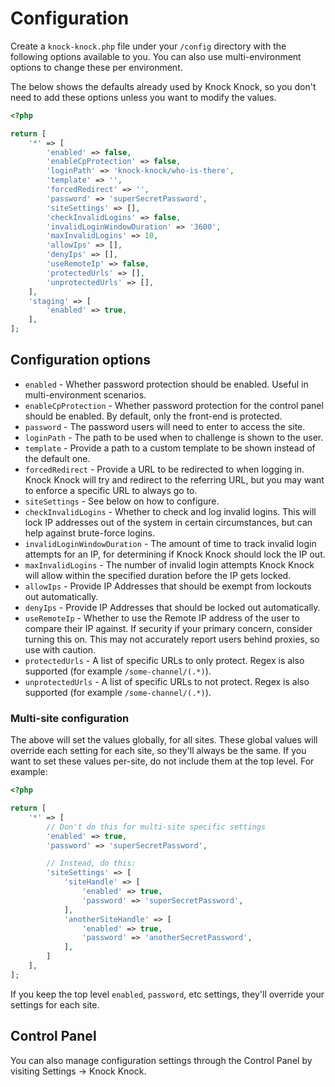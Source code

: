 # Configuration
Create a `knock-knock.php` file under your `/config` directory with the following options available to you. You can also use multi-environment options to change these per environment.

The below shows the defaults already used by Knock Knock, so you don't need to add these options unless you want to modify the values.

```php
<?php

return [
    '*' => [
        'enabled' => false,
        'enableCpProtection' => false,
        'loginPath' => 'knock-knock/who-is-there',
        'template' => '',
        'forcedRedirect' => '',
        'password' => 'superSecretPassword',
        'siteSettings' => [],
        'checkInvalidLogins' => false,
        'invalidLoginWindowDuration' => '3600',
        'maxInvalidLogins' => 10,
        'allowIps' => [],
        'denyIps' => [],
        'useRemoteIp' => false,
        'protectedUrls' => [],
        'unprotectedUrls' => [],
    ],
    'staging' => [
        'enabled' => true,
    ],
];
```

## Configuration options
- `enabled` - Whether password protection should be enabled. Useful in multi-environment scenarios.
- `enableCpProtection` - Whether password protection for the control panel should be enabled. By default, only the front-end is protected.
- `password` - The password users will need to enter to access the site.
- `loginPath` - The path to be used when to challenge is shown to the user.
- `template` - Provide a path to a custom template to be shown instead of the default one.
- `forcedRedirect` - Provide a URL to be redirected to when logging in. Knock Knock will try and redirect to the referring URL, but you may want to enforce a specific URL to always go to.
- `siteSettings` - See below on how to configure.
- `checkInvalidLogins` - Whether to check and log invalid logins. This will lock IP addresses out of the system in certain circumstances, but can help against brute-force logins.
- `invalidLoginWindowDuration` - The amount of time to track invalid login attempts for an IP, for determining if Knock Knock should lock the IP out.
- `maxInvalidLogins` - The number of invalid login attempts Knock Knock will allow within the specified duration before the IP gets locked.
- `allowIps` - Provide IP Addresses that should be exempt from lockouts out automatically.
- `denyIps` - Provide IP Addresses that should be locked out automatically.
- `useRemoteIp` - Whether to use the Remote IP address of the user to compare their IP against. If security if your primary concern, consider turning this on. This may not accurately report users behind proxies, so use with caution.
- `protectedUrls` - A list of specific URLs to only protect. Regex is also supported (for example `/some-channel/(.*)`).
- `unprotectedUrls` - A list of specific URLs to not protect. Regex is also supported (for example `/some-channel/(.*)`).

### Multi-site configuration
The above will set the values globally, for all sites. These global values will override each setting for each site, so they'll always be the same. If you want to set these values per-site, do not include them at the top level. For example:

```php
<?php

return [
    '*' => [
        // Don't do this for multi-site specific settings
        'enabled' => true,
        'password' => 'superSecretPassword',

        // Instead, do this:
        'siteSettings' => [
            'siteHandle' => [
                'enabled' => true,
                'password' => 'superSecretPassword',
            ],
            'anotherSiteHandle' => [
                'enabled' => true,
                'password' => 'anotherSecretPassword',
            ],
        ]
    ],
];
```

If you keep the top level `enabled`, `password`, etc settings, they'll override your settings for each site.

## Control Panel
You can also manage configuration settings through the Control Panel by visiting Settings → Knock Knock.
